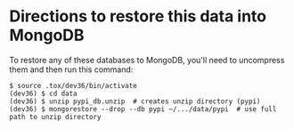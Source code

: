 # Directions to restore this data into MongoDB

To restore any of these databases to MongoDB, you'll need to uncompress them and then run this command:

```shell
$ source .tox/dev36/bin/activate
(dev36) $ cd data
(dev36) $ unzip pypi_db.unzip  # creates unzip directory (pypi)
(dev36) $ mongorestore --drop --db pypi ~/.../data/pypi  # use full path to unzip directory
```